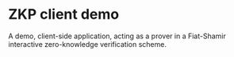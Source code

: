 # ZKP client demo

A demo, client-side application, acting as a prover in a Fiat-Shamir interactive zero-knowledge verification scheme.